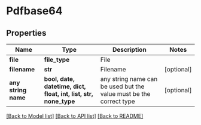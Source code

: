 # Pdfbase64


## Properties
Name | Type | Description | Notes
------------ | ------------- | ------------- | -------------
**file** | **file_type** | File | 
**filename** | **str** | Filename | [optional] 
**any string name** | **bool, date, datetime, dict, float, int, list, str, none_type** | any string name can be used but the value must be the correct type | [optional]

[[Back to Model list]](../README.md#documentation-for-models) [[Back to API list]](../README.md#documentation-for-api-endpoints) [[Back to README]](../README.md)


